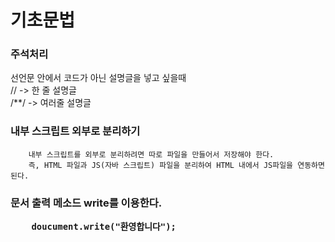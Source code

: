<h1> 기초문법 </h1>
<h3> 주석처리 </h3>
        선언문 안에서 코드가 아닌 설명글을 넣고 싶을때<br>
        // -> 한 줄 설명글<br>
        /**/ -> 여러줄 설명글<br>
        
<h3> 내부 스크립트 외부로 분리하기 </h3>
        <script src="JS 파일 경로"></script>
         
         
        내부 스크립트를 외부로 분리하려면 따로 파일을 만들어서 저장해야 한다.
        즉, HTML 파일과 JS(자바 스크립트) 파일을 분리하여 HTML 내에서 JS파일을 연동하면 된다.
       
<h3> 문서 출력 메소드 write를 이용한다.


        doucument.write("환영합니다");

